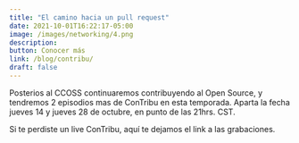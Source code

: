 ```yaml
---
title: "El camino hacia un pull request"
date: 2021-10-01T16:22:17-05:00
image: /images/networking/4.png
description: 
button: Conocer más
link: /blog/contribu/
draft: false
---
```


Posterios al CCOSS continuaremos contribuyendo al Open Source, y tendremos 2 episodios mas de ConTribu en esta temporada. Aparta la fecha jueves 14 y jueves 28 de octubre, en punto de las 21hrs. CST.

Si te perdiste un live ConTribu, aquí te dejamos el link a las grabaciones.

